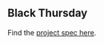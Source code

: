 ## Black Thursday

Find the [project spec here](https://github.com/turingschool/backend-curriculum-site/blob/gh-pages/module1/projects/black_thursday/index.md).
